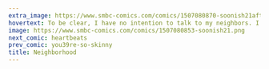 ```yaml
---
extra_image: https://www.smbc-comics.com/comics/1507080870-soonish21after.png
hovertext: To be clear, I have no intention to talk to my neighbors. I just want to know what they're thinking.
image: https://www.smbc-comics.com/comics/1507080853-soonish21.png
next_comic: heartbeats
prev_comic: you39re-so-skinny
title: Neighborhood
---
```


